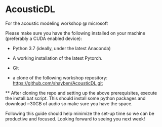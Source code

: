 # AcousticDL
For the acoustic modeling workshop @ microsoft

Please make sure you have the following installed on your machine (preferably a CUDA enabled device):

*	Python 3.7 (ideally, under the latest Anaconda)

*	A working installation of the latest Pytorch.

*	Git

*	a clone of the following workshop repository: https://github.com/shayben/AcousticDL.git

**	After cloning the repo and setting up the above prerequisites, execute the install.bat script.
This should install some python packages and download ~30GB of audio so make sure you have the space.

Following this guide should help minimize the set-up time so we can be productive and focused.
Looking forward to seeing you next week!
